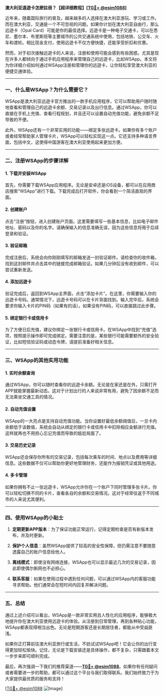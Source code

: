 **澳大利亚遠遊卡怎麽註冊？【超详细教程】[[TG💪+ @esim1088](https://t.me/s/esim1088)]**

近年来，随着国际旅行的普及，越来越多的人选择在澳大利亚游玩、学习或工作。而在澳大利亚，交通是一个不可忽视的问题。如果你计划在澳大利亚自由行，那么远遊卡（Opal Card）可能是你的最佳选择。远遊卡是一种电子交通卡，可以在悉尼、墨尔本、布里斯班等主要城市的公共交通系统中使用，包括地铁、公交车、火车和渡轮。相比现金支付，使用远遊卡不仅方便快捷，还能享受折扣和优惠。

然而，对于初次接触远遊卡的人来说，注册和使用可能会感到有些困惑。尤其是现在许多人都倾向于通过手机应用程序来管理自己的远遊卡，比如WSApp。本文将为你详细介绍如何通过WSApp注册和管理你的远遊卡，让你轻松享受澳大利亚的便捷交通体验。

---

### **一、什么是WSApp？为什么需要它？**

WSApp是澳大利亚远遊卡官方推出的一款手机应用程序，它可以帮助用户随时随地查看和管理自己的远遊卡余额、交易记录以及出行信息。通过WSApp，你可以直接在手机上充值、查看行程规划，并且还可以设置自动充值功能，避免余额不足导致的不便。

此外，WSApp还有一个非常实用的功能——绑定多张远遊卡。如果你有多个账户或者经常帮助家人管理卡片，WSApp可以轻松实现这一点。它还支持多种语言界面，包括中文，这使得中国游客在澳大利亚使用起来更加方便。

---

### **二、注册WSApp的步骤详解**

#### **1. 下载并安装WSApp**
首先，你需要下载WSApp应用程序。无论是安卓还是iOS设备，都可以在应用商店搜索“WSApp”进行下载。下载完成后打开软件，你会看到一个简洁直观的界面。

#### **2. 创建账户**
点击“注册”按钮，进入创建账户页面。这里需要填写一些基本信息，比如电子邮件地址、密码以及你的名字。请确保输入的信息准确无误，因为这些信息将用于后续登录和验证。

#### **3. 验证邮箱**
完成注册后，系统会向你刚刚填写的邮箱发送一封验证邮件。请检查你的收件箱，找到这封邮件并点击其中的链接完成邮箱验证。如果几分钟后没有收到邮件，可以尝试重新发送。

#### **4. 添加远遊卡**
验证完成后，返回到WSApp主界面，点击“添加卡片”。在这里，你需要输入你的远遊卡号码。通常情况下，远遊卡号码可以在卡片背面找到。输入完毕后，系统会要求你输入卡片的PIN码（如果有的话）。如果没有PIN码，可以直接跳过此步骤。

#### **5. 绑定银行卡或信用卡**
为了方便日后充值，建议你绑定一张银行卡或信用卡。在WSApp中找到“充值”选项，按照提示操作即可完成绑定。需要注意的是，某些银行可能需要额外的安全验证，比如短信验证码或动态令牌，请提前准备好相关信息。

---

### **三、WSApp的其他实用功能**

#### **1. 实时余额查询**
通过WSApp，你可以随时查看你的远遊卡余额。无论是在家还是在外，只需打开APP就能掌握最新动态。这对于计划出行的人来说非常有用，避免了因余额不足而无法乘坐交通工具的情况。

#### **2. 自动充值设置**
WSApp的一大亮点是支持自动充值功能。当你设置好最低余额阈值后，一旦卡内余额低于该数值，系统会自动从绑定的银行卡或信用卡中扣除相应金额进行充值。这样就再也不用担心忘记充值而导致的尴尬局面了。

#### **3. 交易历史记录**
WSApp还会保存你所有的交易记录，包括每次乘车的时间、地点以及费用等详细信息。这些数据不仅可以帮助你更好地管理财务，还能作为报销凭证或其他用途。

#### **4. 多卡管理**
如果你拥有不止一张远遊卡，WSApp允许你在一个账户下同时管理多张卡片。你可以轻松切换不同的卡片，查看各自的余额和交易情况。这对于经常往返于不同城市的人来说尤其便利。

---

### **四、使用WSApp的小贴士**

1. **定期更新APP版本**：为了保证功能正常运行，记得定期检查是否有新版本发布，并及时更新。
   
2. **保护个人信息**：虽然WSApp提供了较高的安全性保障，但仍需注意不要随意透露自己的账户信息给他人。

3. **离线模式**：即使没有网络连接，WSApp也可以显示最近几次的交易记录，因此即使偶尔断网也不必担心。

4. **联系客服**：如果在使用过程中遇到任何问题，可以通过WSApp内的客服功能寻求帮助。他们通常会在短时间内回复并解决问题。

---

### **五、总结**

通过上述介绍可以看出，WSApp是一款非常实用且人性化的应用程序，能够极大地提升你在澳大利亚使用远遊卡的体验。从注册到日常管理，再到各种贴心功能，WSApp都表现得相当出色。无论是短期游客还是长期居住者，都能从中受益匪浅。

如果你正打算前往澳大利亚旅行或生活，不妨试试WSApp吧！它会让你的出行变得更加轻松愉快。记住，无论是下载安装还是具体操作，都不复杂，只需跟着本文一步步来即可顺利完成。

最后，再次强调一下我们的推荐渠道——**[TG💪+ @esim1088](https://t.me/s/esim1088)**。如果你有任何疑问或者需要进一步的帮助，都可以通过这个平台与我们取得联系。我们始终致力于为大家提供最优质的服务和支持！

[[TG💪+ @esim1088](https://t.me/s/esim1088) ![Image](https://i.postimg.cc/4NQfJmqS/Snipaste-2025-05-13-00-14-12.png)]